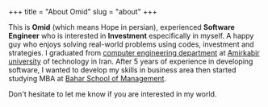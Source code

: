 +++
title = "About Omid"
slug = "about"
+++

<!-- ![Example image](/avatar.jpg) -->

This is **Omid** (which means Hope in persian), experienced **Software Engineer** who is interested in **Investment** especifically in myself. A happy guy who enjoys solving real-world problems using codes, investment and strategies. I graduated from [computer engineering department](https://ceit.aut.ac.ir) at [Amirkabir university](https://aut.ac.ir/en) of technology in Iran. After 5 years of experience in developing software, I wanted to develop my skills in business area then started studying MBA at [Bahar School of Management](https://www.linkedin.com/company/bahar-school-of-business/about/). 


Don't hesitate to let me know if you are interested in my world.
